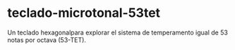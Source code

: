 # teclado-microtonal-53tet
Un teclado hexagonalpara explorar el sistema de temperamento igual de 53 notas por octava (53-TET).
